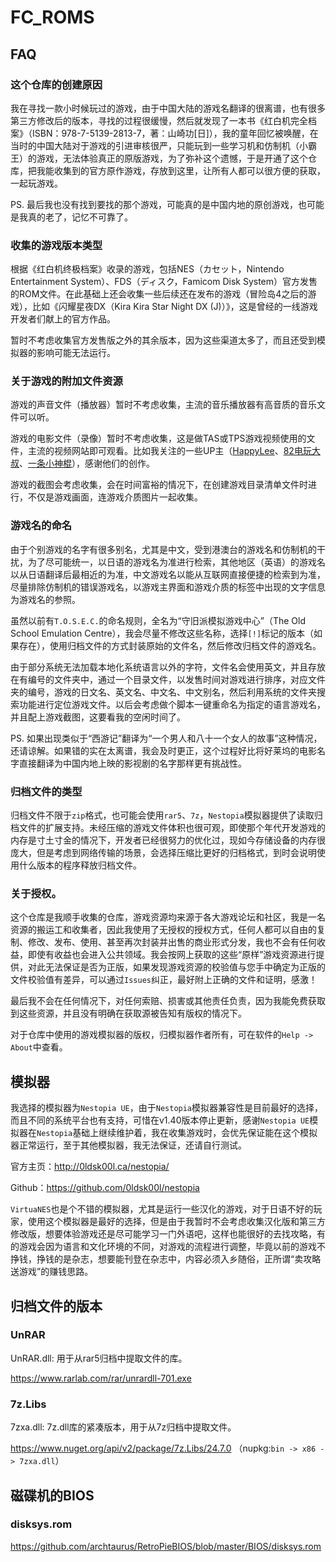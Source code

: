 # FC_ROMS

## FAQ

### 这个仓库的创建原因

我在寻找一款小时候玩过的游戏，由于中国大陆的游戏名翻译的很离谱，也有很多第三方修改后的版本，寻找的过程很缓慢，然后就发现了一本书《红白机完全档案》（ISBN：978-7-5139-2813-7，著：山崎功[日]），我的童年回忆被唤醒，在当时的中国大陆对于游戏的引进审核很严，只能玩到一些学习机和仿制机（小霸王）的游戏，无法体验真正的原版游戏，为了弥补这个遗憾，于是开通了这个仓库，把我能收集到的官方原作游戏，存放到这里，让所有人都可以很方便的获取，一起玩游戏。

PS. 最后我也没有找到要找的那个游戏，可能真的是中国内地的原创游戏，也可能是我真的老了，记忆不可靠了。

### 收集的游戏版本类型

根据《红白机终极档案》收录的游戏，包括NES（カセット，Nintendo Entertainment System）、FDS（ディスク，Famicom Disk System）官方发售的ROM文件。在此基础上还会收集一些后续还在发布的游戏（冒险岛4之后的游戏），比如《闪耀星夜DX（Kira Kira Star Night DX (J)）》，这是曾经的一线游戏开发者们献上的官方作品。

暂时不考虑收集官方发售版之外的其余版本，因为这些渠道太多了，而且还受到模拟器的影响可能无法运行。

### 关于游戏的附加文件资源

游戏的声音文件（播放器）暂时不考虑收集，主流的音乐播放器有高音质的音乐文件可以听。

游戏的电影文件（录像）暂时不考虑收集，这是做TAS或TPS游戏视频使用的文件，主流的视频网站即可观看。比如我关注的一些UP主（[HappyLee](https://space.bilibili.com/1497270)、[82电玩大叔](https://space.bilibili.com/24505689)、[一条小神棍](https://space.bilibili.com/94360081)），感谢他们的创作。

游戏的截图会考虑收集，会在时间富裕的情况下，在创建游戏目录清单文件时进行，不仅是游戏画面，连游戏介质图片一起收集。

### 游戏名的命名

由于个别游戏的名字有很多别名，尤其是中文，受到港澳台的游戏名和仿制机的干扰，为了尽可能统一，以日语的游戏名为准进行检索，其他地区（英语）的游戏名以从日语翻译后最相近的为准，中文游戏名以能从互联网直接便捷的检索到为准，尽量排除仿制机的错误游戏名，以游戏主界面和游戏介质的标签中出现的文字信息为游戏名的参照。

虽然以前有`T.O.S.E.C.`的命名规则，全名为“守旧派模拟游戏中心”（The Old School Emulation Centre），我会尽量不修改这些名称，选择`[!]`标记的版本（如果存在），使用归档文件的方式封装原始的文件名，然后修改归档文件的游戏名。

由于部分系统无法加载本地化系统语言以外的字符，文件名会使用英文，并且存放在有编号的文件夹中，通过一个目录文件，以发售时间对游戏进行排序，对应文件夹的编号，游戏的日文名、英文名、中文名、中文别名，然后利用系统的文件夹搜索功能进行定位游戏文件。以后会考虑做个脚本一键重命名为指定的语言游戏名，并且配上游戏截图，这要看我的空闲时间了。

PS. 如果出现类似于“西游记”翻译为“一个男人和八十一个女人的故事”这种情况，还请谅解。如果错的实在太离谱，我会及时更正，这个过程好比将好莱坞的电影名字直接翻译为中国内地上映的影视剧的名字那样更有挑战性。

### 归档文件的类型

归档文件不限于`zip`格式，也可能会使用`rar5`、`7z`，`Nestopia`模拟器提供了读取归档文件的扩展支持。未经压缩的游戏文件体积也很可观，即使那个年代开发游戏的内存是寸土寸金的情况下，开发者已经很努力的优化过，现如今存储设备的内存很庞大，但是考虑到网络传输的场景，会选择压缩比更好的归档格式，到时会说明使用什么版本的程序释放归档文件。

### 关于授权。

这个仓库是我顺手收集的仓库，游戏资源均来源于各大游戏论坛和社区，我是一名资源的搬运工和收集者，因此我使用了无授权的授权方式，任何人都可以自由的复制、修改、发布、使用、甚至再次封装并出售的商业形式分发，我也不会有任何收益，即使有收益也会进入公共领域。我会按网上获取的这些“原样”游戏资源进行提供，对此无法保证是否为正版，如果发现游戏资源的校验值与您手中确定为正版的文件校验值有差异，可以通过`Issues`纠正，最好附上正确的文件和证明，感激！

最后我不会在任何情况下，对任何索赔、损害或其他责任负责，因为我能免费获取到这些资源，并且没有明确在获取源被告知有版权的情况下。

对于仓库中使用的游戏模拟器的版权，归模拟器作者所有，可在软件的`Help -> About`中查看。

## 模拟器

我选择的模拟器为`Nestopia UE`，由于`Nestopia`模拟器兼容性是目前最好的选择，而且不同的系统平台也有支持，可惜在v1.40版本停止更新，感谢`Nestopia UE`模拟器在`Nestopia`基础上继续维护着，我在收集游戏时，会优先保证能在这个模拟器正常运行，至于其他模拟器，我无法保证，还请自行测试。

官方主页：http://0ldsk00l.ca/nestopia/

Github：https://github.com/0ldsk00l/nestopia

`VirtuaNES`也是个不错的模拟器，尤其是运行一些汉化的游戏，对于日语不好的玩家，使用这个模拟器是最好的选择，但是由于我暂时不会考虑收集汉化版和第三方修改版，想要体验游戏还是尽可能学习一门外语吧，这样也能很好的去找攻略，有的游戏会因为语言和文化环境的不同，对游戏的流程进行调整，毕竟以前的游戏不挣钱，挣钱的是杂志，想要能刊登在杂志中，内容必须入乡随俗，正所谓“卖攻略送游戏”的赚钱思路。

## 归档文件的版本

### UnRAR

UnRAR.dll: 用于从rar5归档中提取文件的库。

https://www.rarlab.com/rar/unrardll-701.exe

###  7z.Libs

7zxa.dll: 7z.dll库的紧凑版本，用于从7z归档中提取文件。

https://www.nuget.org/api/v2/package/7z.Libs/24.7.0 （nupkg:`bin -> x86 -> 7zxa.dll`）

## 磁碟机的BIOS

### disksys.rom

https://github.com/archtaurus/RetroPieBIOS/blob/master/BIOS/disksys.rom
